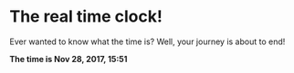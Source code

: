 # The real time clock!

Ever wanted to know what the time is? Well, your journey is about to end!

**The time is Nov 28, 2017, 15:51**
